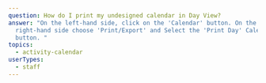 ```yaml
---
question: How do I print my undesigned calendar in Day View?
answer: "On the left-hand side, click on the 'Calendar' button. On the top
  right-hand side choose 'Print/Export' and Select the 'Print Day' Calendar
  button. "
topics:
  - activity-calendar
userTypes:
  - staff
---
```

